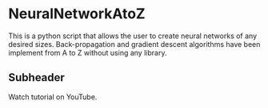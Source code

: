 # NeuralNetworkAtoZ
This is a python script that allows the user to create neural networks of any desired sizes.  Back-propagation and gradient descent algorithms have been implement from A to Z without using any library.

## Subheader

Watch tutorial on YouTube.